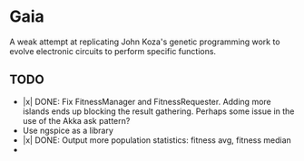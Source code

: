 # Gaia
A weak attempt at replicating John Koza's genetic programming work to evolve electronic circuits to perform specific functions.

## TODO
* |x| DONE: Fix FitnessManager and FitnessRequester. Adding more islands ends up blocking the
result gathering. Perhaps some issue in the use of the Akka ask pattern?
* Use ngspice as a library
* |x| DONE: Output more population statistics: fitness avg, fitness median
* 